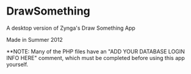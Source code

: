 DrawSomething
=============

A desktop version of Zynga's Draw Something App

Made in Summer 2012

**NOTE: Many of the PHP files have an "ADD YOUR DATABASE LOGIN INFO HERE" comment, which must be completed before
using this app yourself.
